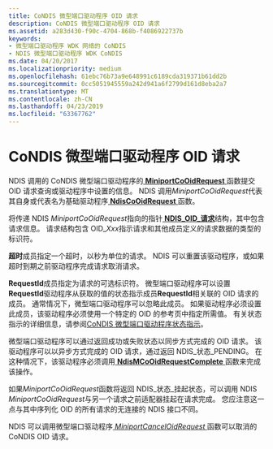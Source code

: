 ```yaml
---
title: CoNDIS 微型端口驱动程序 OID 请求
description: CoNDIS 微型端口驱动程序 OID 请求
ms.assetid: a283d430-f90c-4704-868b-f4086922737b
keywords:
- 微型端口驱动程序 WDK 网络的 CoNDIS
- NDIS 微型端口驱动程序 WDK CoNDIS
ms.date: 04/20/2017
ms.localizationpriority: medium
ms.openlocfilehash: 61ebc76b73a9e648991c6189cda319371b61dd2b
ms.sourcegitcommit: 0cc5051945559a242d941a6f2799d161d8eba2a7
ms.translationtype: MT
ms.contentlocale: zh-CN
ms.lasthandoff: 04/23/2019
ms.locfileid: "63367762"
---
```

# <a name="condis-miniport-driver-oid-requests"></a>CoNDIS 微型端口驱动程序 OID 请求





NDIS 调用的 CoNDIS 微型端口驱动程序的[ **MiniportCoOidRequest** ](https://msdn.microsoft.com/library/windows/hardware/ff559362)函数提交 OID 请求查询或驱动程序中设置的信息。 NDIS 调用*MiniportCoOidRequest*代表其自身或代表名为基础驱动程序[ **NdisCoOidRequest** ](https://msdn.microsoft.com/library/windows/hardware/ff561711)函数。

将传递 NDIS *MiniportCoOidRequest*指向的指针[ **NDIS\_OID\_请求**](https://msdn.microsoft.com/library/windows/hardware/ff566710)结构，其中包含请求信息。 请求结构包含 OID\_*Xxx*指示请求和其他成员定义的请求数据的类型的标识符。

**超时**成员指定一个超时，以秒为单位的请求。 NDIS 可以重置该驱动程序，或如果超时到期之前驱动程序完成请求取消请求。

**RequestId**成员指定为请求的可选标识符。 微型端口驱动程序可以设置**RequestId**驱动程序从获取的值的状态指示成员**RequestId**相关联的 OID 请求的成员。 通常情况下，微型端口驱动程序可以忽略此成员。 如果驱动程序必须设置此成员，该驱动程序必须使用一个特定的 OID 的参考页中指定所需值。 有关状态指示的详细信息，请参阅[CoNDIS 微型端口驱动程序状态指示](condis-miniport-driver-status-indications.md)。

微型端口驱动程序可以通过返回成功或失败状态以同步方式完成的 OID 请求。 该驱动程序可以以异步方式完成的 OID 请求，通过返回 NDIS\_状态\_PENDING。 在这种情况下，该驱动程序必须调用[ **NdisMCoOidRequestComplete** ](https://msdn.microsoft.com/library/windows/hardware/ff563568)函数来完成该操作。

如果*MiniportCoOidRequest*函数将返回 NDIS\_状态\_挂起状态，可以调用 NDIS *MiniportCoOidRequest*与另一个请求之前适配器挂起在请求完成。 您应注意这一点与其中序列化 OID 的所有请求的无连接的 NDIS 接口不同。

NDIS 可以调用微型端口驱动程序[ *MiniportCancelOidRequest* ](https://msdn.microsoft.com/library/windows/hardware/ff559339)函数可以取消的 CoNDIS OID 请求。

 

 





